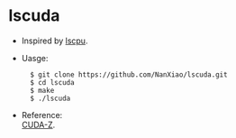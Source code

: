 # lscuda
* Inspired by [lscpu](https://linux.die.net/man/1/lscpu).

* Uasge:  

        $ git clone https://github.com/NanXiao/lscuda.git  
        $ cd lscuda  
        $ make  
        $ ./lscuda  
* Reference:  
[CUDA-Z](http://cuda-z.sourceforge.net/).

